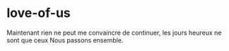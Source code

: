 # love-of-us
Maintenant rien ne peut me convaincre de continuer, les jours heureux ne sont que ceux Nous passons ensemble.
